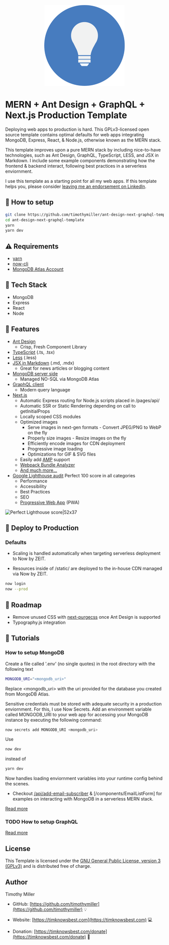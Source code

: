 <p align="center"><a href="https://template.timknowsbest.com" target="_blank" rel="noopener noreferrer"><img width="256" src="/static/favicon/icons-512.png" alt="MERN + Ant Design + GraphQL + Next.js Template logo"/></a></p>

# MERN + Ant Design + GraphQL + Next.js Production Template

Deploying web apps to production is hard. This GPLv3-licensed open source template contains optimal defaults for web apps integrating MongoDB, Express, React, & Node.js, otherwise known as the MERN stack.

This template improves upon a pure MERN stack by including nice-to-have technologies, such as Ant Design, GraphQL, TypeScript, LESS, and JSX in Markdown. I include some example components demonstrating how the frontend & backend interact, following best practices in a serverless enviornment.

I use this template as a starting point for all my web apps. If this template helps you, please consider [leaving me an endorsement on LinkedIn](https://www.linkedin.com/in/timothymillerdev/).

## :wrench: How to setup

```bash
git clone https://github.com/timothymiller/ant-design-next-graphql-template.git
cd ant-design-next-graphql-template
yarn
yarn dev
```

## :warning: Requirements
- [yarn](https://yarnpkg.com)
- [now-cli](https://zeit.co/download)
- [MongoDB Atlas Account](https://www.mongodb.com/download-center)

## :hamburger: Tech Stack

- MongoDB
- Express
- React
- Node

## :gem: Features

- [Ant Design](https://github.com/ant-design/ant-design)
  - Crisp, Fresh Component Library
- [TypeScript](https://github.com/microsoft/TypeScript) (.ts, .tsx)
- [Less](https://github.com/less/less.js) (.less)
- [JSX in Markdown](https://github.com/mdx-js/mdx) (.md, .mdx)
  - Great for news articles or blogging content
- [MongoDB server side](https://github.com/timothymiller/ant-design-next-graphql-template#how-to-setup-mongodb)
  - Managed NO-SQL via MongoDB Atlas
- [GraphQL client](https://github.com/timothymiller/ant-design-next-graphql-template#todo-how-to-setup-graphql)
  - Modern query language
- [Next.js](https://github.com/zeit/next.js)
  - Automatic Express routing for Node.js scripts placed in /pages/api/
  - Automatic SSR or Static Rendering depending on call to getInitialProps
  - Locally scoped CSS modules
  - Optimized images
    - Serve images in next-gen formats - Convert JPEG/PNG to WebP on the fly
    - Properly size images - Resize images on the fly
    - Efficiently encode images for CDN deployment
    - Progressive image loading
    - Optimizations for GIF & SVG files
  - Easily add [AMP](https://developers.google.com/amp/) support
  - [Webpack Bundle Analyzer](https://github.com/zeit/next-plugins/tree/master/packages/next-bundle-analyzer)
  - [And much more...](https://nextjs.org/#features)  
- [Google Lighthouse audit](https://web.dev/measure) Perfect 100 score in all categories
  - Performance
  - Accessibility
  - Best Practices
  - SEO
  - [Progressive Web App](https://developers.google.com/web/progressive-web-apps/) (PWA)

![Perfect Lighthouse score|52x37](https://template.timknowsbest.com/static/images/perfect-lighthouse-score.gif)

## :rocket: Deploy to Production

### Defaults

- Scaling is handled automatically when targeting serverless deployment to Now by ZEIT.

- Resources inside of /static/ are deployed to the in-house CDN managed via Now by ZEIT.

```bash
now login
now --prod
```

## :construction: Roadmap

- Remove unused CSS with [next-purgecss](https://github.com/lucleray/next-purgecss) once Ant Design is supported
- Typography.js integration

## :microscope: Tutorials

### How to setup MongoDB

Create a file called '.env' (no single quotes) in the root directory with the following text

```bash
MONGODB_URI="<mongodb_uri>"
```

Replace <mongodb_uri> with the uri provided for the database you created from MongoDB Atlas.

Sensitive credentials must be stored with adequate security in a production enviornment. For this, I use Now Secrets. Add an environment variable called MONGODB_URI to your web app for accessing your MongoDB instance by executing the following command:

```bash
now secrets add MONGODB_URI <mongodb_uri>
```

Use

```bash
now dev
```

instead of

```bash
yarn dev
```

Now handles loading enviornment variables into your runtime config behind the scenes.

- Checkout [/api/add-email-subscriber](https://github.com/timothymiller/mern-ant-design-graphql-next-template/blob/master/pages/api/add-email-subscriber.js) & [/components/EmailListForm] for examples on interacting with MongoDB in a serverless MERN stack.

[Read more](https://timknowsbest.com/how-to-setup-mongodb)

### TODO How to setup GraphQL

[Read more](https://timknowsbest.com/how-to-setup-graphql)

## License 

This Template is licensed under the [GNU General Public License, version 3 (GPLv3)](http://www.gnu.org/licenses/gpl-3.0.html) and is distributed free of charge.


## Author

Timothy Miller

* GitHub: [https://github.com/timothymiller](https://github.com/timothymiller) :bulb:

* Website: [https://timknowsbest.com](https://timknowsbest.com) :computer:

* Donation: [https://timknowsbest.com/donate](https://timknowsbest.com/donate) :money_with_wings: